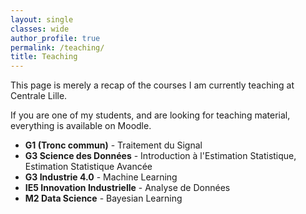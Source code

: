 ```yaml
---
layout: single
classes: wide
author_profile: true
permalink: /teaching/
title: Teaching
---
```


This page is merely a recap of the courses I am currently teaching at Centrale Lille.

If you are one of my students, and are looking for teaching material, everything is available on Moodle.

* **G1 (Tronc commun)** - Traitement du Signal
* **G3 Science des Données** - Introduction à l'Estimation Statistique, Estimation Statistique Avancée
* **G3 Industrie 4.0** - Machine Learning
* **IE5 Innovation Industrielle** - Analyse de Données
* **M2 Data Science** - Bayesian Learning